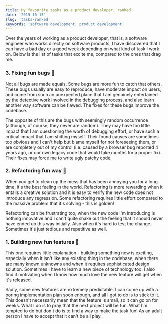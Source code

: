 ```yaml
---
title: My favourite tasks as a product developer, ranked
date: '2019-10-13'
slug: 'tasks-ranked'
keywords: 'software development, product development'
---
```


Over the years of working as a product developer, that is, a software engineer who works directly on software products, I have discovered that I can have a bad day or a good week depending on what kind of task I work on. Below is the list of tasks that excite me, compared to the ones that drag me.


### 3. Fixing fun bugs 🐛

Not all bugs are made equals. Some bugs are more fun to catch that others. These bugs usually are easy to reproduce, have moderate impact on users, and come from such an unexpected place that I am genuinely entertained by the detective work involved in the debugging process, and also learn another way software can be flawed. The fixes for these bugs improve the codebase.

The opposite of this are the bugs with seemingly random occurrence (although, of course, they never are random). They may have too little impact that I am questioning the worth of debugging effort, or have such a critical impact that I am shitting myself. Their found causes are sometimes too obvious and I can't help but blame myself for not foreseeing them, or are completely out of my control (i.e. caused by a browser bug reported 4 years ago, or our own legacy code that would take months for a proper fix). Their fixes may force me to write ugly patchy code.

### 2. Refactoring fun way 🧼

When you get to clean up the mess that has been annoying you for a long time, it's the best feeling in the world. Refactoring is more rewarding when it entails a creative solution and it is easy to verify the new code does not introduce any regression. Some refactoring requires little effort compared to the massive problem that it's solving - this is golden!

Refactoring can be frustrating too, when the new code I'm introducing is nothing innovative and I can't quite shake out the feeling that it should never have ended up this way initially. Also when it's hard to test the change. Sometimes it's just tedious and repetitive as well.

### 1. Building new fun features 🌵

This one requires little explanation - building something new is exciting, especially when it isn't like any existing thing in the codebase, when there are many known unknowns and when it requires sophisticated design solution. Sometimes I have to learn a new piece of technology too. I also find it motivating when I know how much love the new feature will get when it's released.

Sadly, some new features are extremely predictable. I can come up with a boring implementation plan soon enough, and all I got to do is to stick to it. This doesn't necessarily mean that the feature is small, so it can go on for weeks. What I do is to pray that the next project will be fun. What I'm tempted to do but don't do is to find a way to make the task fun! As an adult person I have to accept that it can't be all play.
